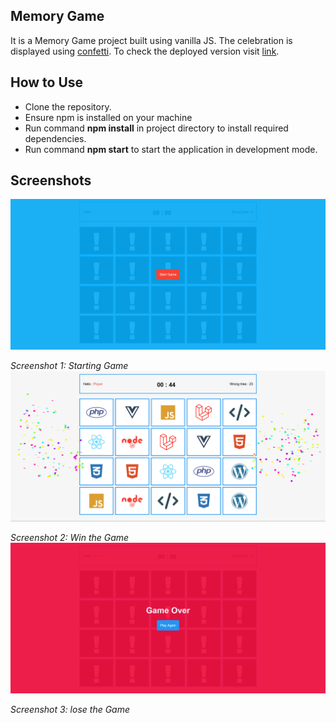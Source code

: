 ## Memory Game

It is a Memory Game project built using vanilla JS. The celebration is displayed using [confetti](https://www.npmjs.com/package/js-confetti).
To check the deployed version visit [link](https://memorize-pics.web.app/).

## How to Use

- Clone the repository.
- Ensure npm is installed on your machine
- Run command **npm install** in project directory to install required dependencies.
- Run command **npm start** to start the application in development mode.

## Screenshots

![memory-game](https://github.com/a-HamedEG/memory-game/blob/main/memory-1.png)

*Screenshot 1: Starting Game*
![memory-game](https://github.com/a-HamedEG/memory-game/blob/main/memory-4.png)

*Screenshot 2: Win the Game*
![memory-game](https://github.com/a-HamedEG/memory-game/blob/main/memory-3.png)

*Screenshot 3: lose the Game*